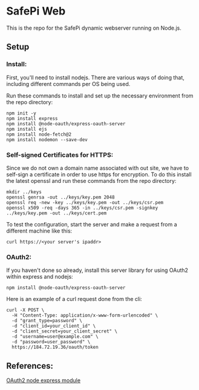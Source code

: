# SafePi Web
This is the repo for the SafePi dynamic webserver running on Node.js. 

## Setup
### Install:
First, you'll need to install nodejs. There are various ways of doing that, including different commands per OS being used. 

Run these commands to install and set up the necessary environment from the repo directory:
```
npm init -y
npm install express
npm install @node-oauth/express-oauth-server
npm install ejs
npm install node-fetch@2
npm install nodemon --save-dev

```
### Self-signed Certificates for HTTPS:
Since we do not own a domain name associated with out site, we have to self-sign a certificate in order to use https for encryption. To do this install the latest openssl and run these commands from the repo directory:
```
mkdir ../keys
openssl genrsa -out ../keys/key.pem 2048
openssl req -new -key ../keys/key.pem -out ../keys/csr.pem
openssl x509 -req -days 365 -in ../keys/csr.pem -signkey ../keys/key.pem -out ../keys/cert.pem
```

To test the configuration, start the server and make a request from a different machine like this:
```
curl https://<your server's ipaddr>
```
### OAuth2:
If you haven't done so already, install this server library for using OAuth2 within express and nodejs:
```
npm install @node-oauth/express-oauth-server
```
Here is an example of a curl request done from the cli:
```
curl -X POST \
  -H "Content-Type: application/x-www-form-urlencoded" \
  -d "grant_type=password" \
  -d "client_id=your_client_id" \
  -d "client_secret=your_client_secret" \
  -d "username=user@example.com" \
  -d "password=user_password" \
  https://184.72.19.36/oauth/token

```

## References:
[OAuth2 node express module](https://github.com/node-oauth/node-oauth2-server?tab=readme-ov-file)